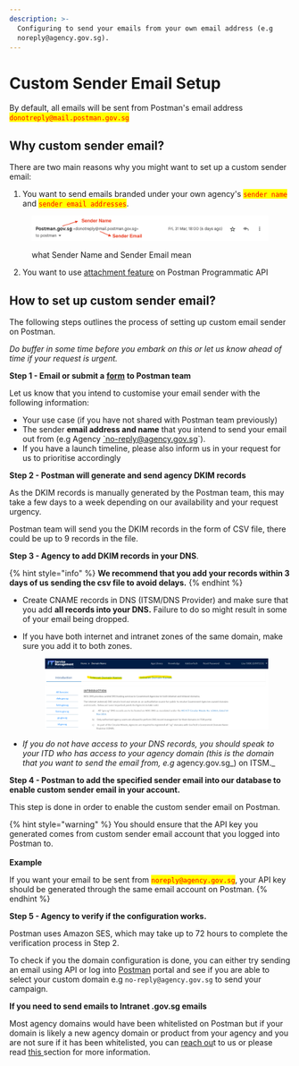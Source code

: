 ```yaml
---
description: >-
  Configuring to send your emails from your own email address (e.g
  noreply@agency.gov.sg).
---
```


# Custom Sender Email Setup

By default, all emails will be sent from Postman's email address <mark style="color:red;">`donotreply@mail.postman.gov.sg`</mark>

## Why custom sender email?

There are two main reasons why you might want to set up a custom sender email:

1. You want to send emails branded under your own agency's <mark style="color:red;">`sender name`</mark> and <mark style="color:red;">`sender email addresses`</mark>.

<figure><img src="../../.gitbook/assets/Screenshot 2023-04-06 at 12.23.46 AM.png" alt=""><figcaption><p>what Sender Name and Sender Email mean</p></figcaption></figure>

2. You want to use [attachment feature](send-email-api/attachments.md) on Postman Programmatic API

## How to set up custom sender email?

The following steps outlines the process of setting up custom email sender on Postman.&#x20;

_Do buffer in some time before you embark on this or let us know ahead of time if your request is urgent._&#x20;

**Step 1 - Email or submit a** [**form**](https://go.gov.sg/postman-contact-us) **to Postman team**&#x20;

Let us know that you intend to customise your email sender with the following information:

* Your use case (if you have not shared with Postman team previously)
* The sender **email address and name** that you intend to send your email out from (e.g Agency <`no-reply@agency.gov.sg>`).&#x20;
* If you have a launch timeline, please also inform us in your request for us to prioritise accordingly

**Step 2 - Postman will generate and send agency DKIM records**&#x20;

As the DKIM records is manually generated by the Postman team, this may take a few days to a week depending on our availability and your request urgency.

Postman team will send you the DKIM records in the form of CSV file, there could be up to 9 records in the file.&#x20;

**Step 3 - Agency to add DKIM records in your DNS**.

{% hint style="info" %}
**We recommend that you add your records within 3 days of us sending the csv file to avoid delays.**&#x20;
{% endhint %}

* Create CNAME records in DNS (ITSM/DNS Provider) and make sure that you add **all records into your DNS.** Failure to do so might result in some of your email being dropped.
*   If you have both internet and intranet zones of the same domain, make sure you add it to both zones.&#x20;

    <figure><img src="../../.gitbook/assets/ITSM.png" alt=""><figcaption></figcaption></figure>
* _If you do not have access to your DNS records, you should speak to your ITD who has access to your agency domain (this is the domain that you want to send the email from, e.g_ agency.gov.sg_) on ITSM._

**Step 4 - Postman to add the specified sender email into our database to enable custom sender email in your account.**&#x20;

This step is done in order to enable the custom sender email on Postman.&#x20;

{% hint style="warning" %}
You should ensure that the API key you generated comes from custom sender email account that you logged into Postman to. \
\
**Example**

If you want your email to be sent from <mark style="color:red;">`noreply@agency.gov.sg`</mark>, your API key should be generated through the same email account on Postman. &#x20;
{% endhint %}

**Step 5 - Agency to verify if the configuration works.**

Postman uses Amazon SES, which may take up to 72 hours to complete the verification process in Step 2.

To check if you the domain configuration is done, you can either try sending an email using API or log into [Postman](http://postman.gov.sg/) portal and see if you are able to select your custom domain e.g `no-reply@agency.gov.sg` to send your campaign.

**If you need to send emails to Intranet .gov.sg emails**

Most agency domains would have been whitelisted on Postman but if your domain is likely a new agency domain or product from your agency and you are not sure if it has been whitelisted, you can [reach ou](https://go.gov.sg/postman-contact-us)t to us or please read [this ](sg-mail-whitelisting.md)section for more information.
